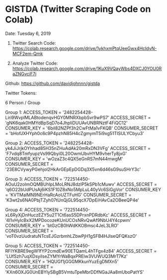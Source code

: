# GISTDA (Twitter Scraping Code on Colab)

Date: Tuesday 6, 2019

1. Twitter Search
Code: https://colab.research.google.com/drive/1ykhxmPtqUeeGwx4HcIdyN-MCF2em-Qmk

2. Analyze Twitter
Code: https://colab.research.google.com/drive/1KuX9VQayWbs4DXCJ0YOU0RaZNGvciF7i

Github: https://github.com/davidjohnnn/gistda


Twitter Tokens:

6 Person / Group

Group 1: 
ACCESS_TOKEN = '2482254428-Liri9WvplMLABtodenqvHGY0MNRXbpbSvr9wPS7'
ACCESS_SECRET = 'gNK6qak0HMYdBpSqD7o4JhpliDUUAvUNBRNztF4FiQC12'
CONSUMER_KEY = '6biI82NZPf3h2CwFtMa1vFKQB'
CONSUMER_SECRET = 'bHofJXHYph0c6c9P4pzhN85H4cZgmymT5i9xg51TISULYCbyu3'

Group 2: 
ACCESS_TOKEN = '2482254428-yk4JiJrjkOYhhad85H35nZHuAdAk20mRxDN3VFg'
ACCESS_SECRET = 'F7vdq8TmfyupzVs99Qbyi0L20OwmUbvHYM9vherTy8jxG'
CONSUMER_KEY = 'wOzaZ3c4QX5eGnRS7mN44mwgM'
CONSUMER_SECRET = '23E8CVywyPGehjol2HkArGEpEpDGDq3X5vn6d46sG9suSHrY3c'

Group 3: 
ACCESS_TOKEN = '722514450-AOuU2zoImOQMBUhlpLMoLRNJ8dzlP5kSPb1cMuwv'
ACCESS_SECRET = 'q6O22bUdPUsAj6iKS1F10Z8xNo5MpLuL40yVc6SiGgVor'
CONSUMER_KEY = 'KVTMalMN9NErHaRcAoUZTFuHG'
CONSUMER_SECRET = 'K3wt2s6NA0PbjTZyh07tUnQjGL95qcX7DpEiHAvCa2OBeeQP4e'

Group 4: 
ACCESS_TOKEN = '722514450-xL6RyXjDnHuczEZY5u2T1Ct6asS5DPrxnPDRdbKc'
ACCESS_SECRET = '4l1vHylcBxX2MPDocozeKUnUCOsNRvQwAf9NbU4Y4cpwm'
CONSUMER_KEY = 'btGzCB0hWdKKOBmsc4JeL3LRO'
CONSUMER_SECRET = 'voT0vzUudratuNTcsEJGzrbmhLZbwPjH1gSFB4HJlseQFQKszO'

Group 5: 
ACCESS_TOKEN = '722514450-RFIYKBRE9egW1fYP2cmdEw90ETQamL4hTFgx4z84'
ACCESS_SECRET = 'LUfSzh7uqXDsyilseZYMYrWaBqxPRElw3VUWUQ3MrT7Kz'
CONSUMER_KEY = 'HQUGf1jGGGMKkunYuzEgDMXn5'
CONSUMER_SECRET = 'KXn6OXJG0UnEBYIySBgB5VmtuTpeMbrDDfNGaJAa8mUboPatYS'

